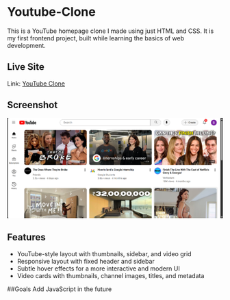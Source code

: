 # Youtube-Clone
This is a YouTube homepage clone I made using just HTML and CSS. 
It is my first frontend project, built while learning the basics of web development.

## Live Site
Link: [YouTube Clone](https://bushrafatima0.github.io/Youtube-Clone/)

## Screenshot
![Screenshot](Screenshot.png) 

## Features

- YouTube-style layout with thumbnails, sidebar, and video grid
- Responsive layout with fixed header and sidebar
- Subtle hover effects for a more interactive and modern UI
- Video cards with thumbnails, channel images, titles, and metadata

##Goals
Add JavaScript in the future

